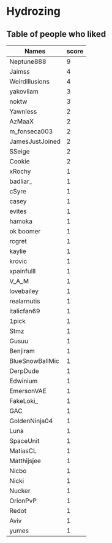 # Hydrozing
## Table of people who liked
Names | score
--- | ---
Neptune888 | 9
Jaimss | 4
Weirdillusions | 4
yakovliam | 3
noktw | 3
Yawnless | 2
AzMaaX | 2
m_fonseca003 | 2
JamesJustJoined | 2
SSeige | 2
Cookie | 2
xRochy | 1
badliar_ | 1
cSyre | 1
casey | 1
evites | 1
hamoka | 1
ok boomer | 1
rcgret | 1
kaylie | 1
krovic | 1
xpainfulll | 1
V_A_M | 1
lovebailey | 1
realarnutis | 1
italicfan69 | 1
1pick | 1
Stmz | 1
Gusuu | 1
Benjiram | 1
BlueSnowBallMic | 1
DerpDude | 1
Edwinium | 1
EmersonVAE | 1
FakeLoki_ | 1
GAC | 1
GoldenNinja04 | 1
Luna | 1
SpaceUnit | 1
MatiasCL | 1
Matthijsjee | 1
Nicbo | 1
Nicki | 1
Nucker | 1
OrionPvP | 1
Redot | 1
Aviv | 1
yumes | 1
